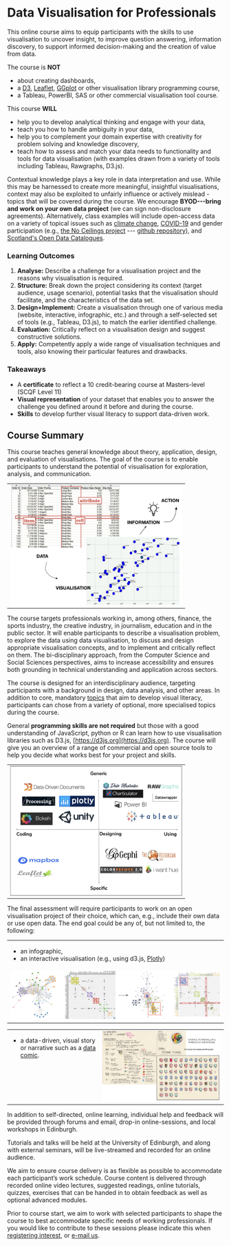 # Data Visualisation for Professionals

This online course aims to equip participants with the skills to use visualisation to uncover insight, to improve question answering, information discovery, to support informed decision-making and the creation of value from data.

The course is **NOT** 
* about creating dashboards,
* a [D3](https://d3js.org), [Leaflet](https://leafletjs.com), [GGplot](https://ggplot2.tidyverse.org) or other visualisation library programming course,
* a Tableau, PowerBI, SAS or other commercial visualisation tool course.

This course **WILL**
* help you to develop analytical thinking and engage with your data,
* teach you how to handle ambiguity in your data,
* help you to complement your domain expertise with creativity for problem solving and knowledge discovery,
* teach how to assess and match your data needs to functionality and tools for data visualisation (with examples drawn from a variety of tools including Tableau, Rawgraphs, D3.js).

Contextual knowledge plays a key role in data interpretation and use. While this may be harnessed to create more meaningful, insightful visualisations, context may also be exploited to unfairly influence or actively mislead - topics that will be covered during the course. We encourage **BYOD---bring and work on your own data project** (we can sign non-disclosure agreements). Alternatively, class examples will include open-access data on a variety of topical issues such as [climate change](https://climateknowledgeportal.worldbank.org), [COVID-19](https://github.com/CSSEGISandData/COVID-19) and gender participation (e.g., [the No Ceilings project](http://www.noceilings.org/about) --- [github repository](https://github.com/fathominfo/noceilings-data)), and [Scotland's Open Data Catalogues](http://okfnscot.github.io/open-data-scotland).

### Learning Outcomes
1. **Analyse:** Describe a challenge for a visualisation project and the reasons why visualisation is required. 
2. **Structure:** Break down the project considering its context (target audience, usage scenario), potential tasks that the visualisation should facilitate, and the characteristics of the data set.
3. **Design+Implement:** Create a visualisation through one of various media (website, interactive, infographic, etc.) and through a self-selected set of tools (e.g., Tableau, D3.js), to match the earlier identified challenge.
4. **Evaluation:** Critically reflect on a visualisation design and suggest constructive solutions. 
5. **Apply:** Competently apply a wide range of visualisation techniques and tools, also knowing their particular features and drawbacks.

### Takeaways 
* A **certificate** to reflect a 10 credit-bearing course at Masters-level (SCQF Level 11)
* **Visual representation** of your dataset that enables you to answer the challenge you defined around it before and during the course.
* **Skills** to develop further visual literacy to support data-driven work.

## Course Summary

This course teaches general knowledge about theory, application, design, and evaluation of visualisations. The goal of the course is to enable participants to understand the potential of visualisation for exploration, analysis, and communication.  
<table>
  <tr>
    <td style = "width:400px;" align="center" >
      <img src="images/data_to_vis_to_action.png" alt = "data to visualisation to information to action" />
    </td>
  </tr>
</table>

The course targets professionals working in, among others, finance, the sports industry, the creative industry, in journalism, education and in the public sector. It will enable participants to describe a visualisation problem, to explore the data using data visualisation, to discuss and design appropriate visualisation concepts, and to implement and critically reflect on them. The bi-disciplinary approach, from the Computer Science and Social Sciences perspectives, aims to increase accessibility and ensures both grounding in technical understanding and application across sectors.  

The course is designed for an interdisciplinary audience, targeting participants with a background in design, data analysis, and other areas. In addition to core, mandatory [topics](./content.html) that aim to develop visual literacy, participants can chose from a variety of optional, more specialised topics during the course.

General __programming skills are not required__ but those with a good understanding of JavaScript, python or R can learn how to use visualisation libraries such as D3.js, [https://d3js.org](https://d3js.org). The course will give you an overview of a range of commercial and open source tools to help you decide what works best for your project and skills.  
<table>
  <tr>
    <td style = "width:400px;" align="center" >
      <img src="images/tools_bcg_matrix.png" alt = "annotated tool selection" />
    </td>
  </tr>
</table>

The final assessment will require participants to work on an open visualisation project of their choice, which can, e.g., include their own data or use open data. The end goal could be any of, but not limited to, the following: 

<table>
  <tr>
    <td style="vertical-align:top;">
      <ul>
        <li>an infographic, </li>
        <li>an interactive visualisation (e.g., using d3.js, <a href="https://plot.ly">Plotly</a>) </li>
      </ul>
    </td>
  </tr><tr>
    <td style="vertical-align:top;"><img src="images/interactivity.png" alt = "interactivity - coupled networks &amp; matrices" /></td>
  </tr>
</table>
<table>
  <tr>
    <td style = "vertical-align:top;width:200px;">
      <ul>
        <li>a data-driven, visual story or narrative such as a <a href="http://datacomics.net">data comic</a>.</li>
      </ul>
    </td>
    <td style="vertical-align:top"><img src="images/visual_storytelling.png" alt = "data storytelling using sketches" /></td>
  </tr>
</table>



In addition to self-directed, online learning, individual help and feedback will be provided through forums and email, drop-in online-sessions, and local workshops in Edinburgh. 

Tutorials and talks will be held at the University of Edinburgh, and along with external seminars, will be live-streamed and recorded for an online audience. 

We aim to ensure course delivery is as flexible as possible to accommodate each participant’s work schedule. Course content is delivered through recorded online video lectures, suggested readings, online tutorials, quizzes, exercises that can be handed in to obtain feedback as well as optional advanced modules.

Prior to course start, we aim to work with selected participants to shape the course to best accommodate specific needs of working professionals. If you would like to contribute to these sessions please indicate this when [registering interest](https://forms.gle/4Z6wTZkoHMsNL5Yu5), or [e-mail us](https://forms.gle/4Z6wTZkoHMsNL5Yu5).
